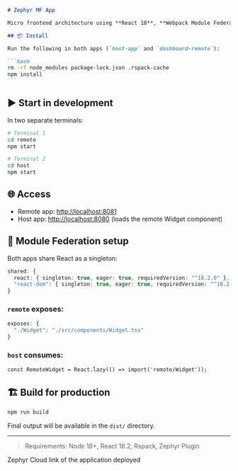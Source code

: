 ````md
# Zephyr MF App

Micro frontend architecture using **React 18**, **Webpack Module Federation**, and **Rspack**.

## 📦 Install

Run the following in both apps (`host-app` and `dashboard-remote`):

```bash
rm -rf node_modules package-lock.json .rspack-cache
npm install
```
````

## ▶️ Start in development

In two separate terminals:

```bash
# Terminal 1
cd remote
npm start
```

```bash
# Terminal 2
cd host
npm start
```

## 🌐 Access

- Remote app: [http://localhost:8081](http://localhost:8081)
- Host app: [http://localhost:8080](http://localhost:8080) (loads the remote Widget component)

## 🧩 Module Federation setup

Both apps share React as a singleton:

```ts
shared: {
  react: { singleton: true, eager: true, requiredVersion: "^18.2.0" },
  "react-dom": { singleton: true, eager: true, requiredVersion: "^18.2.0" }
}
```

### `remote` exposes:

```ts
exposes: {
  "./Widget": "./src/components/Widget.tsx"
}
```

### `host` consumes:

```tsx
const RemoteWidget = React.lazy(() => import('remote/Widget'));
```

## 🏗️ Build for production

```bash
npm run build
```

Final output will be available in the `dist/` directory.

---

> Requirements: Node 18+, React 18.2, Rspack, Zephyr Plugin

Zephyr Cloud link of the application deployed

```
```
